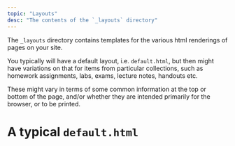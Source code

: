```yaml
---
topic: "Layouts"
desc: "The contents of the `_layouts` directory"
---
```


The `_layouts` directory contains templates for the various html renderings of pages on your site.

You typically will have a default layout, i.e. `default.html`, but then might have variations on that
for items from particular collections, such as homework assignments, labs, exams, lecture notes, handouts etc.

These might vary in terms of some common information at the top or bottom of the page, and/or whether they are
intended primarily for the browser, or to be printed.

# A typical `default.html`

```html

```

